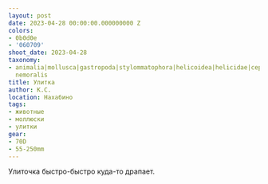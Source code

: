 ```yaml
---
layout: post
date: 2023-04-28 00:00:00.000000000 Z
colors:
- 0b0d0e
- '060709'
shoot_date: 2023-04-28
taxonomy:
- animalia|mollusca|gastropoda|stylommatophora|helicoidea|helicidae|cepaea|cepaea
  nemoralis
title: Улитка
author: К.С.
location: Нахабино
tags:
- животные
- моллюски
- улитки
gear:
- 70D
- 55-250mm
---
```

Улиточка быстро-быстро куда-то драпает.

